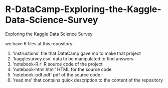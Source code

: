 # R-DataCamp-Exploring-the-Kaggle-Data-Science-Survey
Exploring the Kaggle Data Science Survey

we have 6 files at this repository:
1) 'instructions' file that DataCamp gave mo to make that project
2) 'kagglesurvey.csv' data to be manipulated to find answers 
3) 'notebook-R.r' R source code of the project
4) 'notebook-html.html' HTML for the source code
5) 'notebook-pdf.pdf' pdf of the source code
6) 'read me' that contains quick description to the content of the repository
